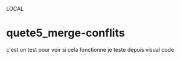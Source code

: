 LOCAL
# quete5_merge-conflits
c'est un test pour voir si cela fonctionne 
je teste depuis visual code 
